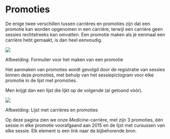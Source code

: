 # Promoties

De enige twee verschillen tussen carrières en promoties zijn dat een promotie kan worden opgenomen in een carrière, terwijl een carrière geen sessies rechtstreeks kan omvatten. Een promotie maken als je eenmaal een carrière hebt gemaakt, is dan heel eenvoudig.

![](../../../.gitbook/assets/graficos88%20%281%29.png)
 
 
Afbeelding: Formulier voor het maken van een promotie

Het aanmaken van promoties wordt gevolgd door de registratie van sessies binnen deze promoties, met behulp van het sessiepictogram voor elke promotie in de lijst met promoties.

Men krijgt dan een lijst die lijkt op de volgende (al getoond vóór).

![](../../../.gitbook/assets/graficos91%20%281%29.png)
 
 
Afbeelding: Lijst met carrières en promoties

Op deze pagina zien we onze *Medicine*-carrière, met zijn 3 promoties, één sessie in elke promotie voorafgaand aan 2015 en de lijst met cursussen van elke sessie. Elk element is een link naar de bijbehorende bron.
